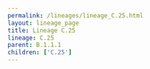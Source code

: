 ```yaml
---
permalink: /lineages/lineage_C.25.html
layout: lineage_page
title: Lineage C.25
lineage: C.25
parent: B.1.1.1
children: ['C.25']
---
```

